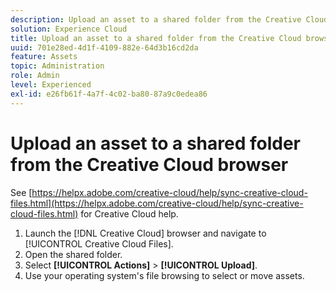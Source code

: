 ```yaml
---
description: Upload an asset to a shared folder from the Creative Cloud browser to Experience Cloud.
solution: Experience Cloud
title: Upload an asset to a shared folder from the Creative Cloud browser 
uuid: 701e28ed-4d1f-4109-882e-64d3b16cd2da
feature: Assets
topic: Administration
role: Admin
level: Experienced
exl-id: e26fb61f-4a7f-4c02-ba80-87a9c0edea86
---
```

# Upload an asset to a shared folder from the Creative Cloud browser

See [https://helpx.adobe.com/creative-cloud/help/sync-creative-cloud-files.html](https://helpx.adobe.com/creative-cloud/help/sync-creative-cloud-files.html) for Creative Cloud help.

1. Launch the [!DNL Creative Cloud] browser and navigate to [!UICONTROL Creative Cloud Files].
1. Open the shared folder.
1. Select **[!UICONTROL Actions]** > **[!UICONTROL Upload]**.
1. Use your operating system's file browsing to select or move assets.
